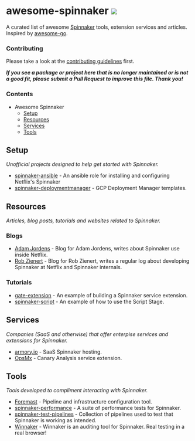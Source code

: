 # awesome-spinnaker [<img src="http://join.spinnaker.io/badge.svg">](http://join.spinnaker.io)

A curated list of awesome [Spinnaker](http://spinnaker.io) tools, extension 
services and articles. Inspired by [awesome-go](https://github.com/avelino/awesome-go).

### Contributing

Please take a look at the [contributing guidelines](CONTRIBUTING.md) first.

**_If you see a package or project here that is no longer maintained or is not a good fit,
please submit a Pull Request to improve this file. Thank you!_**

### Contents

* Awesome Spinnaker
  * [Setup](#setup)
  * [Resources](#resources)
  * [Services](#services)
  * [Tools](#tools)
  
## Setup

_Unofficial projects designed to help get started with Spinnaker._

* [spinnaker-ansible](https://github.com/AMeng/spinnaker-ansible) - An ansible role for installing and configuring Netflix's Spinnaker
* [spinnaker-deploymentmanager](https://github.com/GoogleCloudPlatform/spinnaker-deploymentmanager) - GCP Deployment Manager templates.

## Resources

_Articles, blog posts, tutorials and websites related to Spinnaker._

### Blogs

* [Adam Jordens](https://medium.com/@ajordens) - Blog for Adam Jordens, writes about Spinnaker use inside Netflix.
* [Rob Zienert](https://medium.com/@rizza) - Blog for Rob Zienert, writes a regular log about developing Spinnaker at Netflix and Spinnaker internals.

### Tutorials

* [gate-extension](https://github.com/ajordens/gate-extension) - An example of building a Spinnaker service extension.
* [spinnaker-script](https://github.com/j-oconnor/spinnaker-script) - An example of how to use the Script Stage.

## Services

_Companies (SaaS and otherwise) that offer enterpise services and extensions for Spinnaker._

* [armory.io](http://www.armory.io/) - SaaS Spinnaker hosting.
* [OpsMx](http://opsmx.com/) - Canary Analysis service extension.

## Tools

_Tools developed to compliment interacting with Spinnaker._

* [Foremast](https://github.com/gogoair/foremast) - Pipeline and infrastructure configuration tool.
* [spinnaker-performance](https://github.com/ajordens/spinnaker-performance) - A suite of performance tests for Spinnaker.
* [spinnaker-test-pipelines](https://github.com/armory/spinnaker-test-pipelines) - Collection of pipelines used to test that Spinnaker is working as intended.
* [Winnaker](https://github.com/target/winnaker) - Winnaker is an auditing tool for Spinnaker. Real testing in a real browser!
